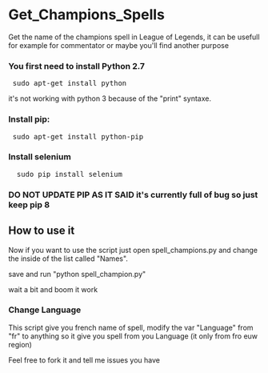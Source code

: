 # Get_Champions_Spells

Get the name of the champions spell in League of Legends, it can be usefull for example for commentator or maybe you'll find another purpose

### You first need to install Python 2.7 

<pre> sudo apt-get install python </pre>

it's not working with python 3 because of the "print" syntaxe.


### Install pip: 

<pre> sudo apt-get install python-pip </pre>

### Install selenium 

<pre>  sudo pip install selenium </pre>

### DO NOT UPDATE PIP AS IT SAID it's currently full of bug so just keep pip 8

## How to use it


Now if you want to use the script just open spell_champions.py and change the inside of the list called "Names".

save and run "python spell_champion.py"

wait a bit and boom it work 

### Change Language

This script give you french name of spell, modify the var "Language" from "fr" to anything so it give you spell from you Language (it only from fro euw region)


Feel free to fork it and tell me issues you have 

